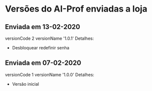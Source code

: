# Versões do AI-Prof enviadas a loja

## Enviada em 13-02-2020
versionCode 2
versionName '1.0.1'
Detalhes:
- Desbloquear redefinir senha

## Enviada em 07-02-2020
versionCode 1
versionName '1.0.0'
Detalhes:
- Versão inicial
